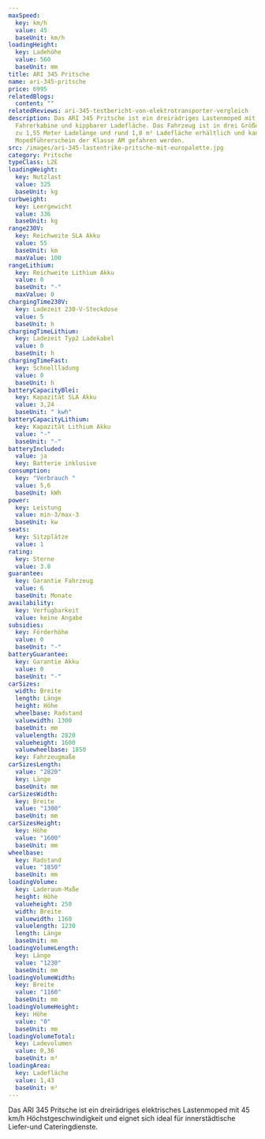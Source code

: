 ```yaml
---
maxSpeed:
  key: km/h
  value: 45
  baseUnit: km/h
loadingHeight:
  key: Ladehöhe
  value: 560
  baseUnit: mm
title: ARI 345 Pritsche
name: ari-345-pritsche
price: 6995
relatedBlogs:
  content: ""
relatedReviews: ari-345-testbericht-von-elektrotransporter-vergleich
description: Das ARI 345 Pritsche ist ein dreirädriges Lastenmoped mit offener
  Fahrerkabine und kippbarer Ladefläche. Das Fahrzeug ist in drei Größen mit bis
  zu 1,55 Meter Ladelänge und rund 1,8 m² Ladefläche erhältlich und kann mit dem
  Mopedführerschein der Klasse AM gefahren werden.
src: /images/ari-345-lastentrike-pritsche-mit-europalette.jpg
category: Pritsche
typeClass: L2E
loadingWeight:
  key: Nutzlast
  value: 325
  baseUnit: kg
curbweight:
  key: Leergewicht
  value: 336
  baseUnit: kg
range230V:
  key: Reichweite SLA Akku
  value: 55
  baseUnit: km
  maxValue: 100
rangeLithium:
  key: Reichweite Lithium Akku
  value: 0
  baseUnit: "-"
  maxValue: 0
chargingTime230V:
  key: Ladezeit 230-V-Steckdose
  value: 5
  baseUnit: h
chargingTimeLithium:
  key: Ladezeit Typ2 Ladekabel
  value: 0
  baseUnit: h
chargingTimeFast:
  key: Schnellladung
  value: 0
  baseUnit: h
batteryCapacityBlei:
  key: Kapazität SLA Akku
  value: 3,24
  baseUnit: " kwh"
batteryCapacityLithium:
  key: Kapazität Lithium Akku
  value: "-"
  baseUnit: "-"
batteryIncluded:
  value: ja
  key: Batterie inklusive
consumption:
  key: "Verbrauch "
  value: 5,6
  baseUnit: kWh
power:
  key: Leistung
  value: min-3/max-3
  baseUnit: kw
seats:
  key: Sitzplätze
  value: 1
rating:
  key: Sterne
  value: 3.8
guarantee:
  key: Garantie Fahrzeug
  value: 6
  baseUnit: Monate
availability:
  key: Verfügbarkeit
  value: keine Angabe
subsidies:
  key: Förderhöhe
  value: 0
  baseUnit: "-"
batteryGuarantee:
  key: Garantie Akku
  value: 0
  baseUnit: "-"
carSizes:
  width: Breite
  length: Länge
  height: Höhe
  wheelbase: Radstand
  valuewidth: 1300
  baseUnit: mm
  valuelength: 2820
  valueheight: 1600
  valuewheelbase: 1850
  key: Fahrzeugmaße
carSizesLength:
  value: "2820"
  key: Länge
  baseUnit: mm
carSizesWidth:
  key: Breite
  value: "1300"
  baseUnit: mm
carSizesHeight:
  key: Höhe
  value: "1600"
  baseUnit: mm
wheelbase:
  key: Radstand
  value: "1850"
  baseUnit: mm
loadingVolume:
  key: Laderaum-Maße
  height: Höhe
  valueheight: 250
  width: Breite
  valuewidth: 1160
  valuelength: 1230
  length: Länge
  baseUnit: mm
loadingVolumeLength:
  key: Länge
  value: "1230"
  baseUnit: mm
loadingVolumeWidth:
  key: Breite
  value: "1160"
  baseUnit: mm
loadingVolumeHeight:
  key: Höhe
  value: "0"
  baseUnit: mm
loadingVolumeTotal:
  key: Ladevolumen
  value: 0,36
  baseUnit: m³
loadingArea:
  key: Ladefläche
  value: 1,43
  baseUnit: m²
---
```


Das ARI 345 Pritsche ist ein dreirädriges elektrisches Lastenmoped mit 45 km/h Höchstgeschwindigkeit und eignet sich ideal für innerstädtische Liefer-und Cateringdienste.
